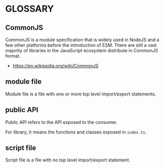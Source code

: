 # GLOSSARY

## CommonJS

CommonJS is a module specification that is widely used in NodeJS and a few other platforms before the introduction of ESM.
There are still a vast majority of libraries in the JavaScript ecosystem distribute in CommonJS format.

- <https://en.wikipedia.org/wiki/CommonJS>

## module file

Module file is a file with one or more top level import/export statements.

## public API

Public API refers to the API exposed to the consumer.

For library, it means the functions and classes exposed in `index.ts`.

## script file

Script file is a file with no top level import/export statement.

